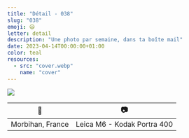 ```yaml
---
title: "Détail - 038"
slug: "038"
emoji: 😃
letter: detail
description: "Une photo par semaine, dans ta boîte mail"
date: 2023-04-14T00:00:00+01:00
color: teal
resources:
  - src: "cover.webp"
    name: "cover"
---
```

![](cover)

📍 | 📷
---|---
Morbihan, France | Leica M6 - Kodak Portra 400
